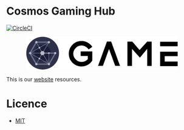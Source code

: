 # Cosmos Gaming Hub
[![CircleCI](https://circleci.com/gh/cosmos-gaminghub/homepage.svg?style=svg&circle-token=42df32c6b4c1b7d529b84a3ddb975ef1cb584110)](https://circleci.com/gh/cosmos-gaminghub/homepage)

<p align="center">
  <img src="./img/logo.png" width="400">
</p>

This is our [website](https://cosmosgaminghub.com) resources.

# Licence
- [MIT](LICENCE)
